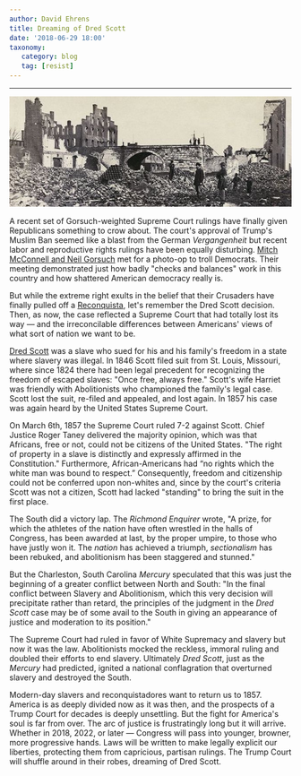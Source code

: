 ```yaml
---
author: David Ehrens
title: Dreaming of Dred Scott
date: '2018-06-29 18:00'
taxonomy:
   category: blog
   tag: [resist]
---
```

---

![](richmond.jpg)

A recent set of Gorsuch-weighted Supreme Court rulings have finally given Republicans something to crow about. The court's approval of Trump's Muslim Ban seemed like a blast from the German *Vergangenheit* but recent labor and reproductive rights rulings have been equally disturbing. [Mitch McConnell and Neil Gorsuch](http://thehill.com/homenews/senate/394148-mitch-mcconnell-trolls-with-photo-of-gorsuch-after-travel-ban-ruling) met for a photo-op to troll Democrats. Their meeting demonstrated just how badly "checks and balances" work in this country and how shattered American democracy really is. 

But while the extreme right exults in the belief that their Crusaders have finally pulled off a [Reconquista](http://www.newworldencyclopedia.org/entry/Reconquista), let's remember the Dred Scott decision. Then, as now, the case reflected a Supreme Court that had totally lost its way — and the irreconcilable differences between Americans' views of what sort of nation we want to be.

[Dred Scott](https://www.washingtonpost.com/opinions/move-over-dred-scott/2018/06/26/6f8f425c-796d-11e8-aeee-4d04c8ac6158_story.html?noredirect=on&utm_term=.f7824e3a0583) was a slave who sued for his and his family's freedom in a state where slavery was illegal. In 1846 Scott filed suit from St. Louis, Missouri, where since 1824 there had been legal precedent for recognizing the freedom of escaped slaves: "Once free, always free." Scott's wife Harriet was friendly with Abolitionists who championed the family's legal case. Scott lost the suit, re-filed and appealed, and lost again. In 1857 his case was again heard by the United States Supreme Court.

On March 6th, 1857 the Supreme Court ruled 7-2 against Scott. Chief Justice Roger Taney delivered the majority opinion, which was that Africans, free or not, could not be citizens of the United States. "The right of property in a slave is distinctly and expressly affirmed in the Constitution." Furthermore, African-Americans had “no rights which the white man was bound to respect.” Consequently, freedom and citizenship could not be conferred upon non-whites and, since by the court's criteria Scott was not a citizen, Scott had lacked "standing" to bring the suit in the first place.

The South did a victory lap. The *Richmond Enquirer* wrote, "A prize, for which the athletes of the nation have often wrestled in the halls of Congress, has been awarded at last, by the proper umpire, to those who have justly won it. The *nation* has achieved a triumph, *sectionalism* has been rebuked, and abolitionism has been staggered and stunned."

But the Charleston, South Carolina *Mercury* speculated that this was just the beginning of a greater conflict between North and South: "In the final conflict between Slavery and Abolitionism, which this very decision will precipitate rather than retard, the principles of the judgment in the *Dred Scott* case may be of some avail to the South in giving an appearance of justice and moderation to its position."

The Supreme Court had ruled in favor of White Supremacy and slavery but now it was the law. Abolitionists mocked the reckless, immoral ruling and doubled their efforts to end slavery. Ultimately *Dred Scott*, just as the *Mercury* had predicted, ignited a national conflagration that overturned slavery and destroyed the South.

Modern-day slavers and reconquistadores want to return us to 1857. America is as deeply divided now as it was then, and the prospects of a Trump Court for decades is deeply unsettling. But the fight for America's soul is far from over. The arc of justice is frustratingly long but it will arrive. Whether in 2018, 2022, or later — Congress will pass into younger, browner, more progressive hands. Laws will be written to make legally explicit our liberties, protecting them from capricious, partisan rulings. The Trump Court will shuffle around in their robes, dreaming of Dred Scott.

